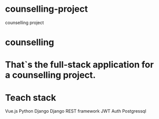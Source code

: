 # counselling-project
counselling project
# counselling

# That`s the full-stack application for a counselling project.

# Teach stack
Vue.js
Python
Django
Django REST framework
JWT Auth
Postgressql
